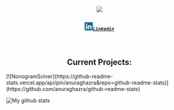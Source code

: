<h1 align="center">
  <a href="https://git.io/typing-svg">
    <img src="https://readme-typing-svg.herokuapp.com/?lines=Hello,+There!+👋;This+is+Hawkins+Peterson;Nice+to+meet+you!&center=true&size=30">
  </a>
</h1>
<h5 align="center">
  <code><a href="https://www.linkedin.com/in/hawkins-peterson/" title="linkedin"><img src="/images/Linkedin.svg" width=22>Linkedin</a></code>
</h5> <!---           LINKS!            --->
<br>

<h2 align="center">Current Projects:</h2>
[![NonogramSolver](https://github-readme-stats.vercel.app/api/pin/anuraghazra&repo=github-readme-stats)](https://github.com/anuraghazra/github-readme-stats)

![My github stats](https://github-readme-stats.vercel.app/api?username=Hawkins03)
